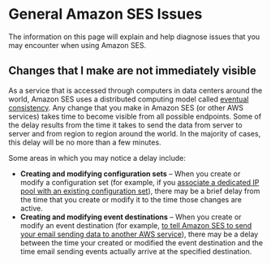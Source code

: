 # General Amazon SES Issues<a name="troubleshoot-general"></a>

The information on this page will explain and help diagnose issues that you may encounter when using Amazon SES\.

## Changes that I make are not immediately visible<a name="general-issues-1"></a>

As a service that is accessed through computers in data centers around the world, Amazon SES uses a distributed computing model called [eventual consistency](https://wikipedia.org/wiki/Eventual_consistency)\. Any change that you make in Amazon SES \(or other AWS services\) takes time to become visible from all possible endpoints\. Some of the delay results from the time it takes to send the data from server to server and from region to region around the world\. In the majority of cases, this delay will be no more than a few minutes\.

Some areas in which you may notice a delay include:
+ **Creating and modifying configuration sets** – When you create or modify a configuration set \(for example, if you [associate a dedicated IP pool with an existing configuration set](managing-ip-pools.md)\), there may be a brief delay from the time that you create or modify it to the time those changes are active\.
+ **Creating and modifying event destinations** – When you create or modify an event destination \(for example, [to tell Amazon SES to send your email sending data to another AWS service](monitor-using-event-publishing.md)\), there may be a delay between the time your created or modified the event destination and the time email sending events actually arrive at the specified destination\.
